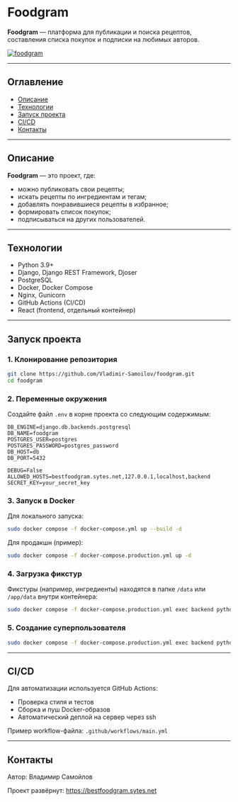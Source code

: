 # Foodgram

**Foodgram** — платформа для публикации и поиска рецептов, составления списка покупок и подписки на любимых авторов.

[![foodgram](https://img.shields.io/badge/Deployed_on-bestfoodgram.sytes.net-blue)](https://bestfoodgram.sytes.net)

---

## Оглавление

- [Описание](#описание)
- [Технологии](#технологии)
- [Запуск проекта](#запуск-проекта)
- [CI/CD](#cicd)
- [Контакты](#контакты)

---

## Описание

**Foodgram** — это проект, где:

- можно публиковать свои рецепты;
- искать рецепты по ингредиентам и тегам;
- добавлять понравившиеся рецепты в избранное;
- формировать список покупок;
- подписываться на других пользователей.

---

## Технологии

- Python 3.9+
- Django, Django REST Framework, Djoser
- PostgreSQL
- Docker, Docker Compose
- Nginx, Gunicorn
- GitHub Actions (CI/CD)
- React (frontend, отдельный контейнер)

---

## Запуск проекта

### 1. Клонирование репозитория

```bash
git clone https://github.com/Vladimir-Samoilov/foodgram.git
cd foodgram
```

### 2. Переменные окружения

Создайте файл `.env` в корне проекта со следующим содержимым:

```env
DB_ENGINE=django.db.backends.postgresql
DB_NAME=foodgram
POSTGRES_USER=postgres
POSTGRES_PASSWORD=postgres_password
DB_HOST=db
DB_PORT=5432

DEBUG=False
ALLOWED_HOSTS=bestfoodgram.sytes.net,127.0.0.1,localhost,backend
SECRET_KEY=your_secret_key
```

### 3. Запуск в Docker

Для локального запуска:

```bash
sudo docker compose -f docker-compose.yml up --build -d
```

Для продакшн (пример):

```bash
sudo docker compose -f docker-compose.production.yml up -d
```

### 4. Загрузка фикстур

Фикстуры (например, ингредиенты) находятся в папке `/data` или `/app/data` внутри контейнера:

```bash
sudo docker compose -f docker-compose.production.yml exec backend python manage.py loaddata /app/data/ingredients_fixture.json
```

### 5. Создание суперпользователя

```bash
sudo docker compose -f docker-compose.production.yml exec backend python manage.py createsuperuser
```

---

## CI/CD

Для автоматизации используется GitHub Actions:

- Проверка стиля и тестов
- Сборка и пуш Docker-образов
- Автоматический деплой на сервер через ssh

Пример workflow-файла: `.github/workflows/main.yml`

---

## Контакты

Автор: Владимир Самойлов

Проект развёрнут: <https://bestfoodgram.sytes.net>
